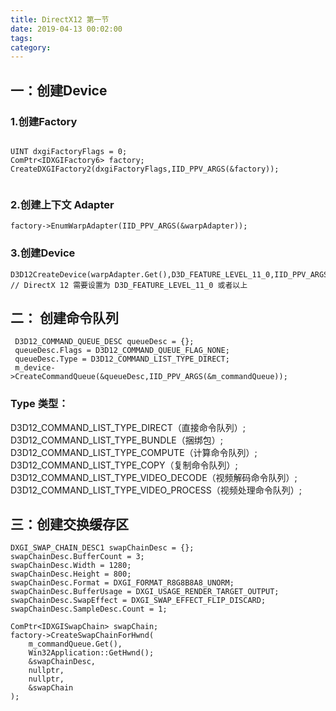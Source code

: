 ```yaml
---
title: DirectX12 第一节
date: 2019-04-13 00:02:00
tags:
category:
---
```

## 一：创建Device

### 1.创建Factory
```

UINT dxgiFactoryFlags = 0;
ComPtr<IDXGIFactory6> factory;
CreateDXGIFactory2(dxgiFactoryFlags,IID_PPV_ARGS(&factory));


```
### 2.创建上下文 Adapter
 
 ```
 factory->EnumWarpAdapter(IID_PPV_ARGS(&warpAdapter));
 ```
 ### 3.创建Device
 ```
 D3D12CreateDevice(warpAdapter.Get(),D3D_FEATURE_LEVEL_11_0,IID_PPV_ARGS(&m_device)); 
 // DirectX 12 需要设置为 D3D_FEATURE_LEVEL_11_0 或者以上
 ```

 ## 二： 创建命令队列
```
 D3D12_COMMAND_QUEUE_DESC queueDesc = {};
 queueDesc.Flags = D3D12_COMMAND_QUEUE_FLAG_NONE;
 queueDesc.Type = D3D12_COMMAND_LIST_TYPE_DIRECT;
 m_device->CreateCommandQueue(&queueDesc,IID_PPV_ARGS(&m_commandQueue));
```
### Type 类型：
D3D12_COMMAND_LIST_TYPE_DIRECT（直接命令队列）;
D3D12_COMMAND_LIST_TYPE_BUNDLE（捆绑包）;
D3D12_COMMAND_LIST_TYPE_COMPUTE（计算命令队列）;
D3D12_COMMAND_LIST_TYPE_COPY（复制命令队列）;
D3D12_COMMAND_LIST_TYPE_VIDEO_DECODE（视频解码命令队列）; 
D3D12_COMMAND_LIST_TYPE_VIDEO_PROCESS（视频处理命令队列）;

## 三：创建交换缓存区
```
DXGI_SWAP_CHAIN_DESC1 swapChainDesc = {};
swapChainDesc.BufferCount = 3;
swapChainDesc.Width = 1280;
swapChainDesc.Height = 800;
swapChainDesc.Format = DXGI_FORMAT_R8G8B8A8_UNORM;
swapChainDesc.BufferUsage = DXGI_USAGE_RENDER_TARGET_OUTPUT;
swapChainDesc.SwapEffect = DXGI_SWAP_EFFECT_FLIP_DISCARD;
swapChainDesc.SampleDesc.Count = 1;

ComPtr<IDXGISwapChain> swapChain;
factory->CreateSwapChainForHwnd(
    m_commandQueue.Get(),
    Win32Application::GetHwnd();
    &swapChainDesc,
    nullptr,
    nullptr,
    &swapChain
);
```